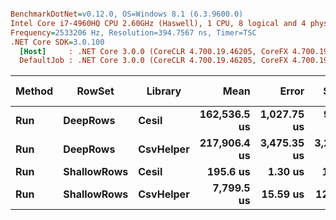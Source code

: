 ``` ini

BenchmarkDotNet=v0.12.0, OS=Windows 8.1 (6.3.9600.0)
Intel Core i7-4960HQ CPU 2.60GHz (Haswell), 1 CPU, 8 logical and 4 physical cores
Frequency=2533206 Hz, Resolution=394.7567 ns, Timer=TSC
.NET Core SDK=3.0.100
  [Host]     : .NET Core 3.0.0 (CoreCLR 4.700.19.46205, CoreFX 4.700.19.46214), X64 RyuJIT
  DefaultJob : .NET Core 3.0.0 (CoreCLR 4.700.19.46205, CoreFX 4.700.19.46214), X64 RyuJIT


```
| Method |      RowSet |   Library |         Mean |       Error |      StdDev |     Gen 0 | Gen 1 | Gen 2 |   Allocated |
|------- |------------ |---------- |-------------:|------------:|------------:|----------:|------:|------:|------------:|
|    **Run** |    **DeepRows** |     **Cesil** | **162,536.5 us** | **1,027.75 us** |   **961.36 us** |         **-** |     **-** |     **-** |  **7745.22 KB** |
|    **Run** |    **DeepRows** | **CsvHelper** | **217,906.4 us** | **3,475.35 us** | **3,250.84 us** | **1000.0000** |     **-** |     **-** | **77463.04 KB** |
|    **Run** | **ShallowRows** |     **Cesil** |     **195.6 us** |     **1.30 us** |     **1.22 us** |         **-** |     **-** |     **-** |     **9.91 KB** |
|    **Run** | **ShallowRows** | **CsvHelper** |   **7,799.5 us** |    **15.59 us** |    **12.17 us** |         **-** |     **-** |     **-** |   **212.17 KB** |
